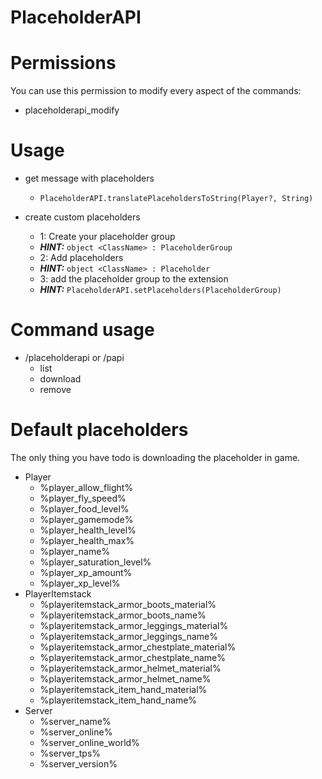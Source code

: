 # PlaceholderAPI

# Permissions

You can use this permission to modify every aspect of the commands:
- placeholderapi_modify

# Usage
- get message with placeholders
  - ```PlaceholderAPI.translatePlaceholdersToString(Player?, String)```

- create custom placeholders
    - 1: Create your placeholder group
    - ***HINT:*** ```object <ClassName> : PlaceholderGroup ```
    - 2: Add placeholders
    - ***HINT:***  ```object <ClassName> : Placeholder```
    - 3: add the placeholder group to the extension
    - ***HINT:*** ```PlaceholderAPI.setPlaceholders(PlaceholderGroup)```

# Command usage
- /placeholderapi or /papi
    - list
    - download <name>
    - remove <name>

# Default placeholders

The only thing you have todo is downloading the placeholder in game.

- Player
    - %player_allow_flight%
    - %player_fly_speed%
    - %player_food_level%
    - %player_gamemode%
    - %player_health_level%
    - %player_health_max%
    - %player_name%
    - %player_saturation_level%
    - %player_xp_amount%
    - %player_xp_level%
- PlayerItemstack
    - %playeritemstack_armor_boots_material%
    - %playeritemstack_armor_boots_name%
    - %playeritemstack_armor_leggings_material%
    - %playeritemstack_armor_leggings_name%
    - %playeritemstack_armor_chestplate_material%
    - %playeritemstack_armor_chestplate_name%
    - %playeritemstack_armor_helmet_material%
    - %playeritemstack_armor_helmet_name%
    - %playeritemstack_item_hand_material%
    - %playeritemstack_item_hand_name%
- Server
    - %server_name%
    - %server_online%
    - %server_online_world%
    - %server_tps%
    - %server_version%